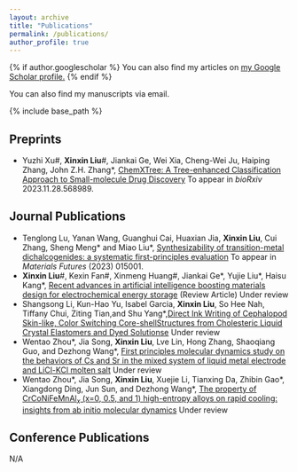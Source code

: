 ```yaml
---
layout: archive
title: "Publications"
permalink: /publications/
author_profile: true
---
```


{% if author.googlescholar %}
  You can also find my articles on <u><a href="{{author.googlescholar}}">my Google Scholar profile</a>.</u>
{% endif %}

You can also find my manuscripts via email.

{% include base_path %}

<!--{% for post in site.publications reversed %}
  {% include archive-single.html %}
{% endfor %} -->

Preprints
-----
* Yuzhi Xu#, **Xinxin Liu**#, Jiankai Ge, Wei Xia, Cheng-Wei Ju, Haiping Zhang, John Z.H. Zhang\*, [ChemXTree: A Tree-enhanced Classification Approach to Small-molecule Drug Discovery](https://doi.org/10.1101/2023.11.28.568989)
To appear in *bioRxiv* 2023.11.28.568989.

Journal Publications
-----
* Tenglong Lu, Yanan Wang, Guanghui Cai, Huaxian Jia, **Xinxin Liu**, Cui Zhang, Sheng Meng* and Miao Liu\*, [Synthesizability of transition-metal dichalcogenides: a systematic first-principles evaluation](https://doi.org/10.1088/2752-5724/acbe10)
To appear in *Materials Futures* (2023) 015001.
* **Xinxin Liu**#, Kexin Fan#, Xinmeng Huang#, Jiankai Ge\*, Yujie Liu\*, Haisu Kang\*, [Recent advances in artificial intelligence boosting materials design for electrochemical energy storage]()
(Review Article) Under review
* Shangsong Li, Kun-Hao Yu, Isabel Garcia, **Xinxin Liu**, So Hee Nah, Tiffany Chui, Ziting Tian,and Shu Yang\*,[Direct Ink Writing of Cephalopod Skin-like, Color Switching Core-shellStructures from Cholesteric Liquid Crystal Elastomers and Dyed Solutionse]()
Under review
* Wentao Zhou\*, Jia Song, **Xinxin Liu**, Lve Lin, Hong Zhang, Shaoqiang Guo, and Dezhong Wang\*, [First principles molecular dynamics study on the behaviors of Cs and Sr in the mixed system of liquid metal electrode and LiCl-KCl molten salt](https://www.editorialmanager.com/electacta/download.aspx)
Under review
* Wentao Zhou\*, Jia Song, **Xinxin Liu**, Xuejie Li, Tianxing Da, Zhibin Gao\*, Xiangdong Ding, Jun Sun, and Dezhong Wang*, [The property of CrCoNiFeMnAl$_x$ (x=0, 0.5, and 1) high-entropy alloys on rapid cooling: insights from ab initio molecular dynamics](https://www.editorialmanager.com/electacta/download.aspx)
Under review


Conference Publications
-----
N/A


